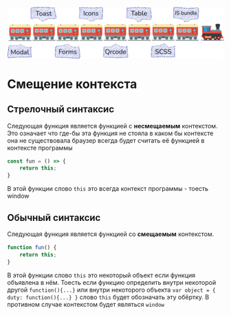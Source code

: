 ![alt text](https://github.com/Sergisa/WebTrain/blob/master/webTrain.png?raw=true)

# Смещение контекста

## Стрелочный синтаксис

Следующая функция является функцией с **несмещаемым** контекстом. Это означает что где-бы эта функция не стояла в каком
бы контексте она не существовала браузер всегда будет считать её функцией в контексте программы

```javascript
const fun = () => {
    return this;
}
```

В этой функции слово `this` это всегда контекст программы - тоесть window

## Обычный синтаксис

Следующая функция является функцией со **смещаемым** контекстом.

```javascript
function fun() {
    return this;
}
```

В этой функции слово `this` это некоторый объект если функция объявлена в нём. Тоесть если функцию определить внутри
некоторой другой ```function(){...}``` или внутри некоторого объекта ```var object = { duty: function(){...} }```
слово `this` будет обозначать эту обёртку. В противном случае контекстом будет являться `window`

